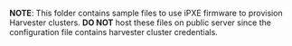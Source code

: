 **NOTE**: This folder contains sample files to use iPXE firmware to provision Harvester clusters. **DO NOT** host these files on public server since the configuration file contains harvester cluster credentials.
